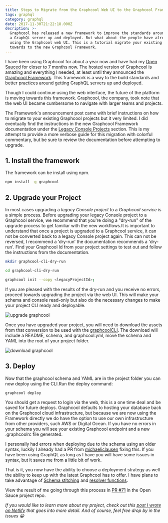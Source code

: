 ```yaml
---
title: Steps to Migrate from the Graphcool Web UI to the Graphcool Framework
tags: graphql
category: graphql
date: 2017-11-30T21:22:18.000Z
decription: >-
  Graphcool has released a new framework to improve the standards around getting
  a GraphQL server up and deployed. But what about the people have already been
  using the Graphcool web UI. This is a tutorial migrate your existing project
  towards to the new Graphcool Framework.
---
```

I have been using Graphcool for about a year now and have had my [Open Sauced](https://github.com/bdougie/open-sauced) for closer to 7 months now. The hosted version of Graphcool is amazing and everything I needed, at least until they announced the [Graphcool Framework](https://blog.graph.cool/graphcool-framework-preview-ff42081b1333). This framework is a way to the build standards and better practices around getting GraphQL servers up and deployed.

Though I could continue using the web interface, the future of the platform is moving towards this framework. Graphcool, the company, took note that the web UI became cumbersome to navigate with larger teams and projects.

The Framework's announcement post came with brief instructions on how to migrate to your existing Graphcool projects but it very limited. I did eventually find the instructions in the new Graphcool Framework documentation under the [Legacy Console Projects](https://www.graph.cool/docs/reference/service-definition/legacy-console-projects-aemieb1aev#actual-upgrade-process) section. This is my attempt to provide a more verbose guide for this migration with colorful commentary, but be sure to review the documentation before attempting to upgrade.

## 1. Install the framework

The framework can be install using npm.

```sh
npm install -g graphcool
```

## 2. Upgrade your Project

In most cases upgrading a *legacy Console project* to a *Graphcool service* is a simple process. Before upgrading your legacy Console project to a Graphcool service, we recommend that you're doing a "dry-run" of the upgrade process to get familiar with the new workflows.It is important to understand that once a project is upgraded to a Graphcool service, it can not be converted back to a legacy Console project again. This can not be reversed, I recommend a ‘dry-run’ the documentation recommends a 'dry-run'. Find your Graphcool Id from your project settings to test out and follow the instructions from the documentation.

```sh
mkdir graphcool-cli-dry-run

cd graphcool-cli-dry-run

graphcool init --copy <legacyProjectId>;
```

If you are pleased with the results of the dry-run and you receive no errors, proceed towards upgrading the project via the web UI. This will make your schema and console read-only but also do the necessary changes to make your project CLI ready and deployable.

![upgrade graphcool](/img/uploads/upgrade-graphcool-console.png)

Once you have upgraded your project, you will need to download the assets from that conversion to be used with the [graphcoolCLI](https://www.graph.cool/docs/reference/graphcool-cli/overview-zboghez5go/). The download will include a README, schema, and graphcool.yml, move the schema and YAML into the root of your project folder.

![download graphcool](/img/uploads/download-graphcool.png)

## 3. Deploy

Now that the graphcool schema and YAML are in the project folder you can now deploy using the CLI.Run the deploy command:

```
graphcool deploy
```

You should get a request to login via the web, this is a one time deal and be saved for future deploys. Graphcool defaults to hosting your database back on the Graphcool cloud infrastructure, but because we are now using the Framework directly we do have the option to use our own infrastructure from other providers, such AWS or Digital Ocean. If you have no errors in your schema you will see your existing Graphcool endpoint and a new .graphcoolrc file generated.

I personally had errors when deploying due to the schema using an older syntax, luckily I already had a PR from [michaeljclausen](https://github.com/bdougie/open-sauced/pull/67) fixing this. If you have been using GraphQL as long as I have you will have some issues in syntax, but it saves me from a little bit of work.

That is it, you now have the ability to choose a deployment strategy as well the ability to keep up with the latest Graphcool has to offer. I have plans to take advantage of [Schema stitching](https://github.com/bdougie/open-sauced/issues/45) and [resolver functions](https://blog.graph.cool/extend-your-graphcool-api-with-resolvers-ca0f0270bca7).

View the result of me going through this process in [PR #71](https://github.com/bdougie/open-sauced/pull/71) in the Open Sauce project repo.

*If you would like to learn more about my project, check out this [post I wrote on Netlify](https://www.netlify.com/blog/2017/05/16/using-graphql-to-manage-open-source-repositories/) that goes into more detail. And of course, feel free drop by in the issues 😀*
